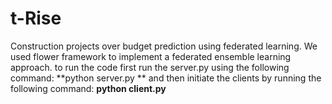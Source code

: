 # t-Rise
Construction projects over budget prediction using federated learning.
We used flower framework to implement a federated ensemble learning approach.
to run the code first run the server.py using the following command:
**python server.py **
and then initiate the clients by running the following command:
**python client.py**
